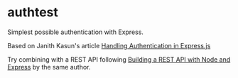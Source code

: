 # authtest

Simplest possible authentication with Express.

Based on Janith Kasun's article [Handling Authentication in Express.js](https://stackabuse.com/handling-authentication-in-express-js/)

Try combining with a REST API following [Building a REST API with Node and Express](https://stackabuse.com/building-a-rest-api-with-node-and-express/) by the same author.
